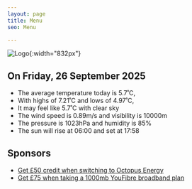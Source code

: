 ```yaml
---
layout: page
title: Menu
seo: Menu

---
```


![Logo](/images/logo.jpg){:width="832px"}

<!-- weather_marker starts -->
## On Friday, 26 September 2025

- The average temperature today is 5.7˚C,
- With highs of 7.21˚C and lows of 4.97˚C,
- It may feel like 5.7˚C with clear sky
- The wind speed is 0.89m/s and visibility is 10000m
- The pressure is 1023hPa and humidity is 85%
- The sun will rise at 06:00 and set at 17:58

<!-- weather_marker ends -->

## Sponsors

- [Get £50 credit when switching to Octopus Energy](https://bit.ly/3oD1nnS)
- [Get £75 when taking a 1000mb YouFibre broadband plan](https://aklam.io/91zWhU?)
